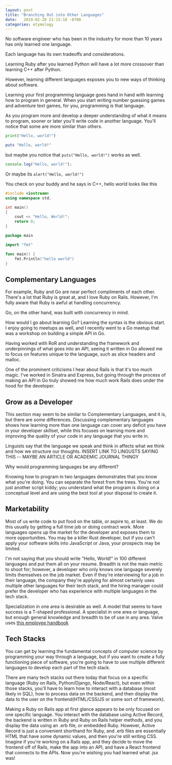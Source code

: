 ```yaml
---
layout: post
title: "Branching Out into Other Languages"
date:   2019-02-28 21:15:18 -0700
categories: etymology
---
```


No software engineer who has been in the industry for more than 10 years has only learned one language.

Each language has its own tradeoffs and considerations.

Learning Ruby after you learned Python will have a lot more crossover than learning C++ after Python.

However, learning different languages exposes you to new ways of thinking about software.

Learning your first programming language goes hand in hand with learning how to program in general. When you start writing number guessing games and adventure text games, for you, programming is that language.

As you program more and develop a deeper understanding of what it means to program, sooner or later you'll write code in another language. You'll notice that some are more similar than others.

```python
print("Hello, world!")
```

```ruby
puts "Hello, world!"
```

but maybe you notice that `puts("Hello, world!")` works as well.

```javascript
console.log("Hello, world!");
```
Or maybe its `alert("Hello, world!")`

You check on your buddy and he says in C++, hello world looks like this

```c++
#include <iostream>
using namespace std;

int main()
{
    cout << "Hello, World!";
    return 0;
}
```

```go
package main

import "fmt"

func main() {
    fmt.Println("hello world")
}
```
## Complementary Languages
For example, Ruby and Go are near perfect compliments of each other. There's a lot that Ruby is great at, and I love Ruby on Rails. However, I'm fully aware that Ruby is awful at handling concurrency.

Go, on the other hand, was built with concurrency in mind.

How would I go about learning Go? Learning the syntax is the obvious start. I enjoy going to meetups as well, and I recently went to a Go meetup that was a workshop on building a simple API in Go.

Having worked with RoR and understanding the framework and underpinnings of what goes into an API, seeing it written in Go allowed me to focus on features unique to the language, such as slice headers and malloc.

One of the prominent criticisms I hear about Rails is that it's too much magic. I've worked in Sinatra and Express, but going through the process of making an API in Go truly showed me how much work Rails does under the hood for the developer.

## Grow as a Developer
This section may seem to be similar to Complementary Languages, and it is, but there are some differences. Discussing complementary languages shows how learning more than one language can cover any deficit you have in your developer skillset, while this focuses on learning more and improving the quality of your code in any language that you write in.

Linguists say that the language we speak and think in affects what we think and how we structure our thoughts. INSERT LINK TO LINGUSTS SAYING THIS -- MAYBE AN ARTICLE OR ACADEMIC JOURNAL THINGY

Why would programming languages be any different?

Knowing how to program in two languages demonstrates that you know what you're doing. You can separate the forest from the trees. You're not just another script kiddy; you understand what the program is doing on a conceptual level and are using the best tool at your disposal to create it.

## Marketability
Most of us write code to put food on the table, or aspire to, at least. We do this usually by getting a full time job or doing contract work. More languages opens up the market for the developer and exposes them to more opportunities. You may be a killer Rust developer, but if you can't apply your software skills into JavaScript or Java, your prospects may be limited.

I'm not saying that you should write "Hello, World!" in 100 different languages and put them all on your resume. Breadth is not the main metric to shoot for; however, a developer who only knows one language severely limits themselves on the job market. Even if they're interviewing for a job in their language, the company they're applying for almost certainly uses multiple other languages for their tech stack, and the hiring manager could prefer the developer who has experience with multiple languages in the tech stack.

Specialization in one area is desirable as well. A model that seems to have success is a T-shaped professional. A specialist in one area or language, but enough general knowledge and breadth to be of use in any area. Valve uses [this employee handbook](https://steamcdn-a.akamaihd.net/apps/valve/Valve_NewEmployeeHandbook.pdf)

## Tech Stacks
You can get by learning the fundamental concepts of computer science by programming your way through a language, but if you want to create a fully functioning piece of software, you're going to have to use multiple different languages to develop each part of the tech stack.

There are many tech stacks out there today that focus on a specific language (Ruby on Rails, Python/Django, Node/React), but even within those stacks, you'll have to learn how to interact with a database (most likely in SQL), how to process data on the backend, and then display the data to the user on the frontend(HTML/CSS/JS or some sort of framework).

Making a Ruby on Rails app at first glance appears to be only focused on one specific language. You interact with the database using Active Record, the backend is written in Ruby and Ruby on Rails helper methods, and you display the data using an .erb file, or embedded Ruby. However, Active Record is just a convenient shorthand for Ruby, and .erb files are essentially HTML that have some dynamic values, and then you're still writing CSS. Imagine if you're working on a Rails app, and they decide to move the frontend off of Rails, make the app into an API, and have a React frontend that connects to the APIs. Now you're wishing you had learned what .jsx was!
